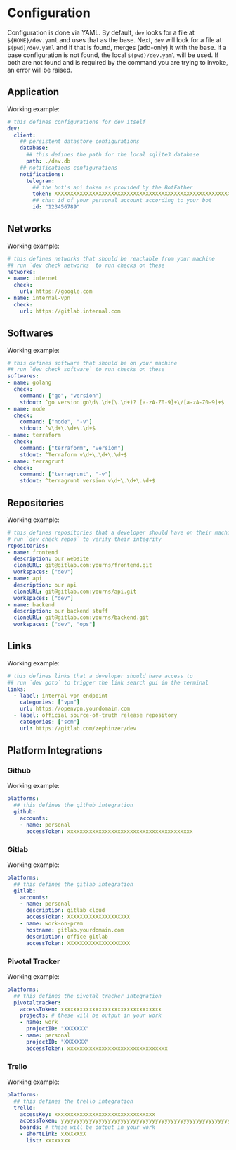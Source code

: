 # Configuration

Configuration is done via YAML. By default, `dev` looks for a file at `${HOME}/dev.yaml` and uses that as the base. Next, `dev` will look for a file at `$(pwd)/dev.yaml` and if that is found, merges (add-only) it with the base. If a base configuration is not found, the local `$(pwd)/dev.yaml` will be used. If both are not found and is required by the command you are trying to invoke, an error will be raised.

## Application

Working example:

```yaml
# this defines configurations for dev itself
dev:
  client:
    ## persistent datastore configurations
    database:
      ## this defines the path for the local sqlite3 database
      path: ./dev.db
    ## notifications configurations
    notifications:
      telegram:
        ## the bot's api token as provided by the BotFather
        token: XXXXXXXXXXXXXXXXXXXXXXXXXXXXXXXXXXXXXXXXXXXXXXXXXXXXXXXXXXXXXXXX
        ## chat id of your personal account according to your bot
        id: "123456789"
```

## Networks

Working example:

```yaml
# this defines networks that should be reachable from your machine
## run `dev check networks` to run checks on these
networks:
- name: internet
  check:
    url: https://google.com
- name: internal-vpn
  check:
    url: https://gitlab.internal.com
```

## Softwares

Working example:

```yaml
# this defines software that should be on your machine
## run `dev check software` to run checks on these
softwares:
- name: golang
  check:
    command: ["go", "version"]
    stdout: ^go version go\d\.\d+(\.\d+)? [a-zA-Z0-9]+\/[a-zA-Z0-9]+$
- name: node
  check:
    command: ["node", "-v"]
    stdout: ^v\d+\.\d+\.\d+$
- name: terraform
  check:
    command: ["terraform", "version"]
    stdout: ^Terraform v\d+\.\d+\.\d+$
- name: terragrunt
  check:
    command: ["terragrunt", "-v"]
    stdout: ^terragrunt version v\d+\.\d+\.\d+$
```

## Repositories

Working example:

```yaml
# this defines repositories that a developer should have on their machines
# run `dev check repos` to verify their integrity
repositories:
- name: frontend
  description: our website
  cloneURL: git@gitlab.com:yourns/frontend.git
  workspaces: ["dev"]
- name: api
  description: our api
  cloneURL: git@gitlab.com:yourns/api.git
  workspaces: ["dev"]
- name: backend
  description: our backend stuff
  cloneURL: git@gitlab.com:yourns/backend.git
  workspaces: ["dev", "ops"]
```

## Links

Working example:

```yaml
# this defines links that a developer should have access to
## run `dev goto` to trigger the link search gui in the terminal
links:
  - label: internal vpn endpoint
    categories: ["vpn"]
    url: https://openvpn.yourdomain.com
  - label: official source-of-truth release repository
    categories: ["scm"]
    url: https://gitlab.com/zephinzer/dev
```

## Platform Integrations

### Github

Working example:

```yaml
platforms:
  ## this defines the github integration  
  github:
    accounts:
    - name: personal
      accessToken: xxxxxxxxxxxxxxxxxxxxxxxxxxxxxxxxxxxxxxxx
```

### Gitlab

Working example:

```yaml
platforms:
  ## this defines the gitlab integration  
  gitlab:
    accounts:
    - name: personal
      description: gitlab cloud
      accessToken: XXXXXXXXXXXXXXXXXXXX
    - name: work-on-prem
      hostname: gitlab.yourdomain.com
      description: office gitlab
      accessToken: XXXXXXXXXXXXXXXXXXXX
```

### Pivotal Tracker

Working example:

```yaml
platforms:
  ## this defines the pivotal tracker integration
  pivotaltracker:
    accessToken: xxxxxxxxxxxxxxxxxxxxxxxxxxxxxxxx
    projects: # these will be output in your work
    - name: work
      projectID: "XXXXXXX"
    - name: personal
      projectID: "XXXXXXX"
      accessToken: xxxxxxxxxxxxxxxxxxxxxxxxxxxxxxxx
```

### Trello

Working example:

```yaml
platforms:
  ## this defines the trello integration  
  trello:
    accessKey: xxxxxxxxxxxxxxxxxxxxxxxxxxxxxxxx
    accessToken: yyyyyyyyyyyyyyyyyyyyyyyyyyyyyyyyyyyyyyyyyyyyyyyyyyyyyyyyyyyyyyyy
    boards: # these will be output in your work
    - shortLink: xXxXxXxX
      list: xxxxxxxx
```


